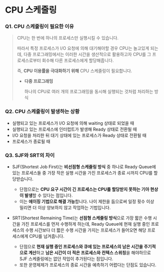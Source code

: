 # CPU 스케줄링
### Q1. CPU 스케줄링이 필요한 이유

> CPU는 한 번에 하나의 프로세스만 실행시킬 수 있습니다. 
> 
> 따라서 특정 프로세스가 I/O 요청에 의해 대기해야할 경우 CPU는 놀고있게 되는데, 
> 다중 프로그래밍에서는 이러한 시간을 생산적으로 활용하고자 CPU를 그 프로세스로부터 회수해 다른 프로세스에게 할당해줍니다. 
> 
> 즉, **CPU 이용률을 극대화하기 위해** CPU 스케줄링이 필요합니다. 
> 
> - **다중 프로그래밍**
> 
>   하나의 CPU로 여러 개의 프로그래밍을 동시해 실행되는 것처럼 처리하는 방식 

### Q2. CPU 스케줄링이 발생하는 상황

- 실행되고 있는 프로세스가 I/O 요청에 의해 waiting 상태로 되었을 때
- 실행되고 있는 프로세스에 인터럽트가 발생해 Ready 상태로 전환될 때
- I/O 요청을 처리한 뒤 대기 상태에 있는 프로세스가 Ready 상태로 전환될 때
- 프로세스가 종료될 때 

### Q3. SJF와 SRT의 차이 

- SJF(Shortest Job First)는 **비선점형 스케줄링 방식** 중 하나로 Ready Queue에 있는 프로세스들 중 가장 작은 실행 시간을 가진 프로세스가 종료 시까지 CPU를 할당받습니다. 
    - 단점으로는 **CPU 요구 시간이 긴 프로세스는 CPU를 할당받지 못하는 기아 현상이 발생**할 수 있다는 점입니다. 
    - 이는 **에이징 기법으로 해결 가능**합니다. 나이 제한을 둠으로써 일정 횟수 이상 밀리면 더 이상 양보하지 않고 작업하는 기법입니다.

- SRT(Shortest Remaining Time)는 **선점형 스케줄링 방식**으로 가장 짧은 수행 시간을 가진 프로세스를 먼저 수행하게 하는데, Ready Queue에 현재 실행 중인 프로세스의 수행 시간보다 더 짧은 수행 시간을 가지는 프로세스가 들어오면 해당 프로세스에게 CPU를 넘겨줍니다. 
    - 단점으로 **현재 실행 중인 프로세스와 큐에 있는 프로세스의 남은 시간을 주기적으로 계산**하고 **남은 시간이 더 적은 프로세스와 컨텍스 스위칭**을 해야하므로 SJF 스케줄링에는 없던 작업이 추가된다는 점입니다. 
    - 또한 운영체제가 프로세스의 종료 시간을 예측하기 어렵다는 단점도 있습니다. 
```

